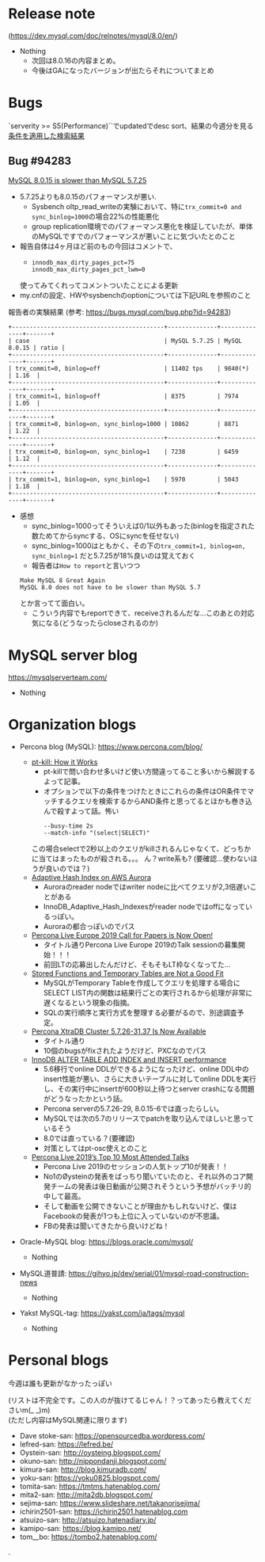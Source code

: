 


# Release note

(https://dev.mysql.com/doc/relnotes/mysql/8.0/en/)

- Nothing
  - 次回は8.0.16の内容まとめ。
  - 今後はGAになったバージョンが出たらそれについてまとめ


# Bugs

`serverity >= S5(Performance)``でupdatedでdesc sort、結果の今週分を見る
[条件を適用した検索結果](https://bugs.mysql.com/search.php?cmd=display&status=All&severity=-5&os=5&bug_age=0&order_by=mtime&direction=ASC&limit=30&mine=0&reorder_by=mtime)

## Bug #94283

[MySQL 8.0.15 is slower than MySQL 5.7.25](https://bugs.mysql.com/bug.php?id=94283)


- 5.7.25よりも8.0.15のパフォーマンスが悪い.
  - Sysbench oltp_read_writeの実験において、特に`trx_commit=0 and sync_binlog=1000`の場合22%の性能悪化
  - group replication環境でのパフォーマンス悪化を検証していたが、単体のMySQLですでのパフォーマンスが悪いことに気づいたとのこと
- 報告自体は4ヶ月ほど前のもの今回はコメントで、
  - ```
    innodb_max_dirty_pages_pct=75
    innodb_max_dirty_pages_pct_lwm=0
    ```
  使ってみてくれってコメントついたことによる更新
- my.cnfの設定、HWやsysbenchのoptionについては下記URLを参照のこと


報告者の実験結果 (参考: https://bugs.mysql.com/bug.php?id=94283)
```
+-------------------------------------------+--------------+--------------+-------+
| case                                      | MySQL 5.7.25 | MySQL 8.0.15 | ratio |
+-------------------------------------------+--------------+--------------+-------+
| trx_commit=0, binlog=off                  | 11402 tps    | 9840(*)      | 1.16  |
+-------------------------------------------+--------------+--------------+-------+
| trx_commit=1, binlog=off                  | 8375         | 7974         | 1.05  |
+-------------------------------------------+--------------+--------------+-------+
| trx_commit=0, binlog=on, sync_binlog=1000 | 10862        | 8871         | 1.22  |
+-------------------------------------------+--------------+--------------+-------+
| trx_commit=0, binlog=on, sync_binlog=1    | 7238         | 6459         | 1.12  |
+-------------------------------------------+--------------+--------------+-------+
| trx_commit=1, binlog=on, sync_binlog=1    | 5970         | 5043         | 1.18  |
+-------------------------------------------+--------------+--------------+-------+
```



- 感想
  - sync_binlog=1000ってそういえば0/1以外もあった(binlogを指定された数ためてからsyncする、OSにsyncを任せない)
  - sync_binlog=1000はともかく、その下の`trx_commit=1, binlog=on, sync_binlog=1` だと5.7.25が18%良いのは覚えておく
  - 報告者は`How to report`と言いつつ
  ```
  Make MySQL 8 Great Again
  MySQL 8.0 does not have to be slower than MySQL 5.7
  ```
  とか言ってて面白い。
  - こういう内容でもreportできて、receiveされるんだな...このあとの対応気になる(どうなったらcloseされるのか)



# MySQL server blog

https://mysqlserverteam.com/

- Nothing


# Organization blogs

- Percona blog (MySQL): https://www.percona.com/blog/
  - [pt-kill: How it Works](https://www.percona.com/blog/2019/06/24/pt-kill-how-it-works/)
    - pt-killで問い合わせ多いけど使い方間違ってること多いから解説するよって記事。
    - オプションで以下の条件をつけたときにこれらの条件はOR条件でマッチするクエリを検索するからAND条件と思ってるとほかも巻き込んで殺すよって話。怖い
      ```
      --busy-time 2s
      --match-info "(select|SELECT)"
      ```
    この場合selectで2秒以上のクエリがkillされるんじゃなくて、どっちかに当てはまったものが殺される。。。
    ん？write系も? (要確認...使わないほうが良いのでは？)
  - [Adaptive Hash Index on AWS Aurora](https://www.percona.com/blog/2019/06/25/adaptive-hash-index-on-aws-aurora/)
    - Auroraのreader nodeではwriter nodeに比べてクエリが2,3倍遅いことがある
    - InnoDB_Adaptive_Hash_Indexesがreader nodeではoffになっているっぽい。
    - Auroraの都合っぽいのでパス
  - [Percona Live Europe 2019 Call for Papers is Now Open!](https://www.percona.com/blog/2019/06/25/percona-live-europe-2019-call-for-papers-is-now-open/)
    - タイトル通りPercona Live Europe 2019のTalk sessionの募集開始！！！
    - 前回LTの応募出したんだけど、そもそもLT枠なくなってた...
  - [Stored Functions and Temporary Tables are Not a Good Fit](https://www.percona.com/blog/2019/06/26/stored-functions-and-temporary-tables-are-not-a-good-fit/)
    - MySQLがTemporary Tableを作成してクエリを処理する場合にSELECT LIST内の関数は結果行ごとの実行されるから処理が非常に遅くなるという現象の指摘。
    - SQLの実行順序と実行方式を整理する必要がるので、別途調査予定。
  - [Percona XtraDB Cluster 5.7.26-31.37 Is Now Available](https://www.percona.com/blog/2019/06/26/percona-xtradb-cluster-5-7-26-31-37-is-now-available/)
    - タイトル通り
    - 10個のbugsがfixされたようだけど、PXCなのでパス
  - [InnoDB ALTER TABLE ADD INDEX and INSERT performance](https://www.percona.com/blog/2019/06/27/innodb-alter-table-add-index-and-insert-performance/)
    - 5.6移行でonline DDLができるようになったけど、online DDL中のinsert性能が悪い、さらに大きいテーブルに対してonline DDLを実行し、その実行中にinsertが600秒以上待つとserver crashになる問題がどうなったかという話。
    - Percona serverの5.7.26-29, 8.0.15-6では直ったらしい。
    - MySQLでは次の5.7のリリースでpatchを取り込んでほしいと思っているそう
    - 8.0では直っている？(要確認)
    - 対策としてはpt-osc使えとのこと
  - [Percona Live 2019’s Top 10 Most Attended Talks](https://www.percona.com/blog/2019/06/27/percona-live-2019-10-most-attended-talks/)
    - Percona Live 2019のセッションの人気トップ10が発表！！
    - No1のØysteinの発表をばっちり聞いていたのと、それ以外のコア開発チームの発表は後日動画が公開されそうという予想がバッチリ的中して最高。
    - そして動画を公開できないことが理由かもしれないけど、僕はFacebookの発表が1つも上位に入っていないのが不思議。
    - FBの発表は聞いてきたから良いけどね！

- Oracle-MySQL blog: https://blogs.oracle.com/mysql/
  - Nothing
- MySQL道普請: https://gihyo.jp/dev/serial/01/mysql-road-construction-news
  - Nothing
- Yakst MySQL-tag: https://yakst.com/ja/tags/mysql
  - Nothing

# Personal blogs

今週は誰も更新がなかったっぽい

(リストは不完全です。この人のが抜けてるじゃん！？ってあったら教えてくださいm(_ _)m)  
(ただし内容はMySQL関連に限ります)


- Dave stoke-san: https://opensourcedba.wordpress.com/
- lefred-san: https://lefred.be/
- Oystein-san: http://oysteing.blogspot.com/
- okuno-san: http://nippondanji.blogspot.com/
- kimura-san: http://blog.kimuradb.com/
- yoku-san: https://yoku0825.blogspot.com/
- tomita-san: https://tmtms.hatenablog.com/
- mita2-san: http://mita2db.blogspot.com/
- sejima-san: https://www.slideshare.net/takanorisejima/
- ichirin2501-san: https://ichirin2501.hatenablog.com
- atsuizo-san: http://atsuizo.hatenadiary.jp/
- kamipo-san: https://blog.kamipo.net/
- tom__bo: https://tombo2.hatenablog.com/




.
